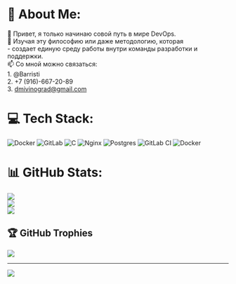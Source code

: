 # 💫 About Me:
👋 Привет, я только начинаю совой путь в мире DevOps.<br>👀 Изучая эту философию или даже методологию, которая <br> - создает единую среду работы внутри команды разработки и поддержки. <br>📫 Со мной можно связаться:<br> 1. @Barristi<br> 2. +7 (916)-667-20-89<br> 3. dmivinograd@gmail.com<br>

# 💻 Tech Stack:
![Docker](https://img.shields.io/badge/docker-%230db7ed.svg?style=for-the-badge&logo=docker&logoColor=white) ![GitLab](https://img.shields.io/badge/gitlab-%23181717.svg?style=for-the-badge&logo=gitlab&logoColor=white) ![C](https://img.shields.io/badge/c-%2300599C.svg?style=for-the-badge&logo=c&logoColor=white) ![Nginx](https://img.shields.io/badge/nginx-%23009639.svg?style=for-the-badge&logo=nginx&logoColor=white) ![Postgres](https://img.shields.io/badge/postgres-%23316192.svg?style=for-the-badge&logo=postgresql&logoColor=white) ![GitLab CI](https://img.shields.io/badge/gitlab%20CI-%23181717.svg?style=for-the-badge&logo=gitlab&logoColor=white) ![Docker](https://img.shields.io/badge/docker-%230db7ed.svg?style=for-the-badge&logo=docker&logoColor=white)
# 📊 GitHub Stats:
![](https://github-readme-stats.vercel.app/api?username=dmivinogradov&theme=dark&hide_border=false&include_all_commits=false&count_private=false)<br/>
![](https://github-readme-streak-stats.herokuapp.com/?user=dmivinogradov&theme=dark&hide_border=false)<br/>
![](https://github-readme-stats.vercel.app/api/top-langs/?username=dmivinogradov&theme=dark&hide_border=false&include_all_commits=false&count_private=false&layout=compact)

## 🏆 GitHub Trophies
![](https://github-profile-trophy.vercel.app/?username=dmivinogradov&theme=radical&no-frame=false&no-bg=true&margin-w=4)

---
[![](https://visitcount.itsvg.in/api?id=dmivinogradov&icon=0&color=0)](https://visitcount.itsvg.in)

<!-- Proudly created with GPRM ( https://gprm.itsvg.in ) -->
